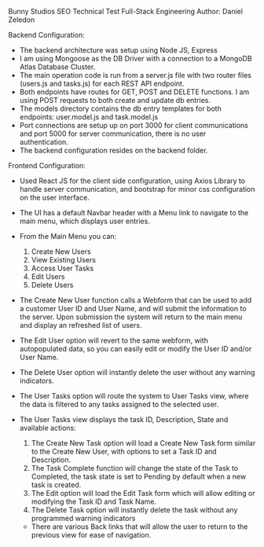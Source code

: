 Bunny Studios SEO Technical Test Full-Stack Engineering
Author: Daniel Zeledon

Backend Configuration:

- The backend architecture was setup using Node JS, Express
- I am using Mongoose as the DB Driver with a connection to a MongoDB Atlas Database Cluster.
- The main operation code is run from a server.js file with two router files (users.js and tasks.js) for each REST API endpoint.  
- Both endpoints have routes for GET, POST and DELETE functions.  I am using POST requests to both create and update db entries.
- The models directory contains the db entry templates for both endpoints: user.model.js and task.model.js
- Port connections are setup up on port 3000 for client communications and port 5000 for server communication, there is no user authentication.
- The backend configuration resides on the backend folder.

Frontend Configuration:

- Used React JS for the client side configuration, using Axios Library to handle server communication, and bootstrap for minor css configuration on the user interface.
- The UI has a default Navbar header with a Menu link to navigate to the main menu, which displays user entries.

- From the Main Menu you can:
  1. Create New Users
  2. View Existing Users
  3. Access User Tasks
  4. Edit Users
  5. Delete Users
- The Create New User function calls a Webform that can be used to add a customer User ID and User Name, and will submit the information to the server.  Upon submission the system will return to the main menu and display an refreshed list of users.
- The Edit User option will revert to the same webform, with autopopulated data, so you can easily edit or modify the User ID and/or User Name.
- The Delete User option will instantly delete the user without any warning indicators.
- The User Tasks option will route the system to User Tasks view, where the data is filtered to any tasks assigned to the selected user.

- The User Tasks view displays the task ID, Description, State and available actions:
  1. The Create New Task option will load a Create New Task form similar to the Create New User, with options to set a Task ID and    Description.
  2. The Task Complete function will change the state of the Task to Completed, the task state is set to Pending by default when a new task is created.
  3. The Edit option will load the Edit Task form which will allow editing or modifying the Task ID and Task Name.
  4. The Delete Task option will instantly delete the task without any programmed warning indicators
  
  - There are various Back links that will allow the user to return to the previous view for ease of navigation.

